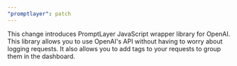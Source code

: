 ```yaml
---
"promptlayer": patch
---
```


This change introduces PromptLayer JavaScript wrapper library for OpenAI. This library allows you to use OpenAI's API without having to worry about logging requests. It also allows you to add tags to your requests to group them in the dashboard.
